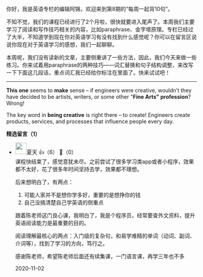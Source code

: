 你好，我是英语专栏的编辑阿锦，欢迎来到第8期的“每周一起背10句”。

不知不觉，我们的课程已经进行了2个月啦，很快就要进入尾声了。本周我们主要学习了阅读和写作技巧相关的内容，比如paraphrase、金字塔原理。专栏已经过了大半，不知道学到现在你对英语学习有没有找到什么感觉呢？你可以在留言区说说你现在对于英语学习的感想，我们一起聊聊。

本周呢，我们没有读新的文章，主要侧重讲了一些方法，因此，我们今天来做一些练习。你来试着用paraphrase的两种技巧——词汇替换和句子结构调整，来改写一下下面这几段话，重点词汇我已经给你标注在里面了。快来试试吧！

* * *

**This one** seems to **make** sense – if engineers were creative, wouldn’t they have decided to be artists, writers, or some other "**Fine Arts" profession**? Wrong!

The key word in **being creative** is right there – to create! Engineers create products, services, and processes that influence people every day.
<div><strong>精选留言（1）</strong></div><ul>
<li><img src="https://static001.geekbang.org/account/avatar/00/13/08/fd/8121b2bc.jpg" width="30px"><span>夏天</span> 👍（6） 💬（0）<div>课程快结束了，感觉意犹未尽。之前尝试了很多学习类app或者小程序，效果都不太好，花了很多年时间坚持去学，效果都不理想。

后来想明白了，有两点：
1. 可能人家并不是想你学多好，重要的是想挣你的钱
2. 自己没搞清楚自己学英语的侧重点

跟着陈老师这门良心课，我明白了，我是个程序员，经常要查外文资料，提升英语阅读能力是最重要的目的。

阅读理解最核心的两点：入门级的复杂句，和易学难精的单词（动词、副词、介词等），找到了学习的方向，笃行之。

感谢陈老师，希望陈老师后面还有续集课，一门语言课，再学三年也不多</div>2020-11-02</li><br/>
</ul>